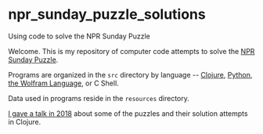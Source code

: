 # npr_sunday_puzzle_solutions
Using code to solve the NPR Sunday Puzzle

Welcome.  This is my repository of computer code attempts to solve the [NPR Sunday Puzzle](https://www.npr.org/series/4473090/sunday-puzzle).

Programs are organized in the `src` directory by language -- [Clojure](https://clojure.org/), [Python](https://www.python.org/), [the Wolfram Language](https://www.wolfram.com/language), or C Shell.

Data used in programs reside in the `resources` directory.

[I gave a talk in 2018](https://www.youtube.com/watch?v=8cNrmV4Syf4&t=3469s) about some of the puzzles and their solution attempts in Clojure.

